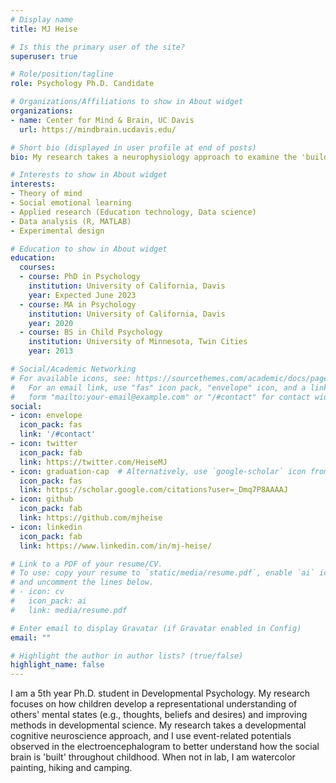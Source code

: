 ```yaml
---
# Display name
title: MJ Heise

# Is this the primary user of the site?
superuser: true

# Role/position/tagline
role: Psychology Ph.D. Candidate

# Organizations/Affiliations to show in About widget
organizations:
- name: Center for Mind & Brain, UC Davis
  url: https://mindbrain.ucdavis.edu/

# Short bio (displayed in user profile at end of posts)
bio: My research takes a neurophysiology approach to examine the 'building blocks' of children's social cognition, and how children use their knowledge of other peoples' mental states in the real world in social behavior. 

# Interests to show in About widget
interests:
- Theory of mind
- Social emotional learning
- Applied research (Education technology, Data science)
- Data analysis (R, MATLAB)
- Experimental design

# Education to show in About widget
education:
  courses:
  - course: PhD in Psychology
    institution: University of California, Davis
    year: Expected June 2023
  - course: MA in Psychology
    institution: University of California, Davis
    year: 2020
  - course: BS in Child Psychology
    institution: University of Minnesota, Twin Cities
    year: 2013

# Social/Academic Networking
# For available icons, see: https://sourcethemes.com/academic/docs/page-builder/#icons
#   For an email link, use "fas" icon pack, "envelope" icon, and a link in the
#   form "mailto:your-email@example.com" or "/#contact" for contact widget.
social:
- icon: envelope
  icon_pack: fas
  link: '/#contact'
- icon: twitter
  icon_pack: fab
  link: https://twitter.com/HeiseMJ
- icon: graduation-cap  # Alternatively, use `google-scholar` icon from `ai` icon pack
  icon_pack: fas
  link: https://scholar.google.com/citations?user=_Dmq7P8AAAAJ
- icon: github
  icon_pack: fab
  link: https://github.com/mjheise
- icon: linkedin
  icon_pack: fab
  link: https://www.linkedin.com/in/mj-heise/

# Link to a PDF of your resume/CV.
# To use: copy your resume to `static/media/resume.pdf`, enable `ai` icons in `params.toml`, 
# and uncomment the lines below.
# - icon: cv
#   icon_pack: ai
#   link: media/resume.pdf

# Enter email to display Gravatar (if Gravatar enabled in Config)
email: ""

# Highlight the author in author lists? (true/false)
highlight_name: false
---
```


I am a 5th year Ph.D. student in Developmental Psychology. My research focuses on how children develop a representational understanding of others' mental states (e.g., thoughts, beliefs and desires) and improving methods in developmental science. My research takes a developmental cognitive neuroscience approach, and I use event-related potentials observed in the electroencephalogram to better understand how the social brain is 'built' throughout childhood. When not in lab, I am watercolor painting, hiking and camping.

